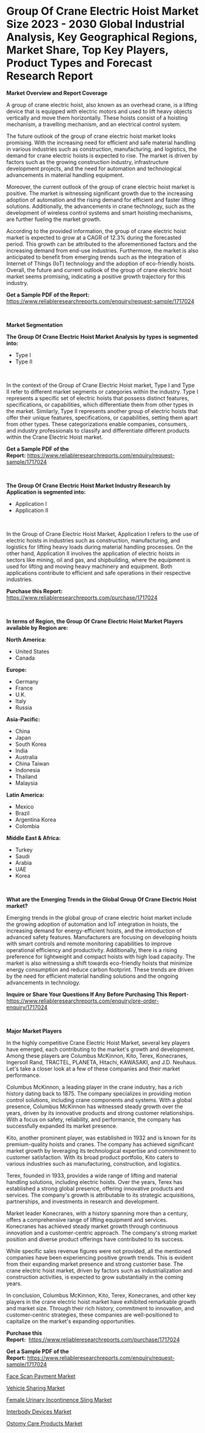 <p><h1>Group Of Crane Electric Hoist Market Size 2023 - 2030 Global Industrial Analysis, Key Geographical Regions, Market Share, Top Key Players, Product Types and Forecast Research Report</h1></p><p><strong>Market Overview and Report Coverage</strong></p>
<p><p>A group of crane electric hoist, also known as an overhead crane, is a lifting device that is equipped with electric motors and used to lift heavy objects vertically and move them horizontally. These hoists consist of a hoisting mechanism, a travelling mechanism, and an electrical control system.</p><p>The future outlook of the group of crane electric hoist market looks promising. With the increasing need for efficient and safe material handling in various industries such as construction, manufacturing, and logistics, the demand for crane electric hoists is expected to rise. The market is driven by factors such as the growing construction industry, infrastructure development projects, and the need for automation and technological advancements in material handling equipment.</p><p>Moreover, the current outlook of the group of crane electric hoist market is positive. The market is witnessing significant growth due to the increasing adoption of automation and the rising demand for efficient and faster lifting solutions. Additionally, the advancements in crane technology, such as the development of wireless control systems and smart hoisting mechanisms, are further fueling the market growth.</p><p>According to the provided information, the group of crane electric hoist market is expected to grow at a CAGR of 12.3% during the forecasted period. This growth can be attributed to the aforementioned factors and the increasing demand from end-use industries. Furthermore, the market is also anticipated to benefit from emerging trends such as the integration of Internet of Things (IoT) technology and the adoption of eco-friendly hoists. Overall, the future and current outlook of the group of crane electric hoist market seems promising, indicating a positive growth trajectory for this industry.</p></p>
<p><strong>Get a Sample PDF of the Report:</strong> <a href="https://www.reliableresearchreports.com/enquiry/request-sample/1717024">https://www.reliableresearchreports.com/enquiry/request-sample/1717024</a></p>
<p>&nbsp;</p>
<p><strong>Market Segmentation</strong></p>
<p><strong>The Group Of Crane Electric Hoist Market Analysis by types is segmented into:</strong></p>
<p><ul><li>Type I</li><li>Type II</li></ul></p>
<p>&nbsp;</p>
<p><p>In the context of the Group of Crane Electric Hoist market, Type I and Type II refer to different market segments or categories within the industry. Type I represents a specific set of electric hoists that possess distinct features, specifications, or capabilities, which differentiate them from other types in the market. Similarly, Type II represents another group of electric hoists that offer their unique features, specifications, or capabilities, setting them apart from other types. These categorizations enable companies, consumers, and industry professionals to classify and differentiate different products within the Crane Electric Hoist market.</p></p>
<p><strong>Get a Sample PDF of the Report:</strong>&nbsp;<a href="https://www.reliableresearchreports.com/enquiry/request-sample/1717024">https://www.reliableresearchreports.com/enquiry/request-sample/1717024</a></p>
<p>&nbsp;</p>
<p><strong>The Group Of Crane Electric Hoist Market Industry Research by Application is segmented into:</strong></p>
<p><ul><li>Application I</li><li>Application II</li></ul></p>
<p>&nbsp;</p>
<p><p>In the Group of Crane Electric Hoist Market, Application I refers to the use of electric hoists in industries such as construction, manufacturing, and logistics for lifting heavy loads during material handling processes. On the other hand, Application II involves the application of electric hoists in sectors like mining, oil and gas, and shipbuilding, where the equipment is used for lifting and moving heavy machinery and equipment. Both applications contribute to efficient and safe operations in their respective industries.</p></p>
<p><strong>Purchase this Report:</strong>&nbsp; <a href="https://www.reliableresearchreports.com/purchase/1717024">https://www.reliableresearchreports.com/purchase/1717024</a></p>
<p>&nbsp;</p>
<p><strong>In terms of Region, the Group Of Crane Electric Hoist Market Players available by Region are:</strong></p>
<p>
    <p> <strong> North America: </strong>
        <ul>
            <li>United States</li>
            <li>Canada</li>
        </ul>
        </p> 
    <p> <strong> Europe: </strong>
        <ul>
            <li>Germany</li>
            <li>France</li>
            <li>U.K.</li>
            <li>Italy</li>
            <li>Russia</li>
        </ul>
        </p> 
    <p> <strong> Asia-Pacific: </strong>
        <ul>
            <li>China</li>
            <li>Japan</li>
            <li>South Korea</li>
            <li>India</li>
            <li>Australia</li>
            <li>China Taiwan</li>
            <li>Indonesia</li>
            <li>Thailand</li>
            <li>Malaysia</li>
        </ul>
        </p> 
    <p> <strong> Latin America: </strong>
        <ul>
            <li>Mexico</li>
            <li>Brazil</li>
            <li>Argentina Korea</li>
            <li>Colombia</li>
        </ul>
        </p> 
    <p> <strong> Middle East & Africa: </strong>
        <ul>
            <li>Turkey</li>
            <li>Saudi</li>
            <li>Arabia</li>
            <li>UAE</li>
            <li>Korea</li>
        </ul>
    </p>
    </p>
<p>&nbsp;</p>
<p><strong>What are the Emerging Trends in the Global Group Of Crane Electric Hoist market?</strong></p>
<p><p>Emerging trends in the global group of crane electric hoist market include the growing adoption of automation and IoT integration in hoists, the increasing demand for energy-efficient hoists, and the introduction of advanced safety features. Manufacturers are focusing on developing hoists with smart controls and remote monitoring capabilities to improve operational efficiency and productivity. Additionally, there is a rising preference for lightweight and compact hoists with high load capacity. The market is also witnessing a shift towards eco-friendly hoists that minimize energy consumption and reduce carbon footprint. These trends are driven by the need for efficient material handling solutions and the ongoing advancements in technology.</p></p>
<p><strong>Inquire or Share Your Questions If Any Before Purchasing This Report</strong>- <a href="https://www.reliableresearchreports.com/enquiry/pre-order-enquiry/1717024">https://www.reliableresearchreports.com/enquiry/pre-order-enquiry/1717024</a></p>
<p>&nbsp;</p>
<p><strong>Major Market Players</strong></p>
<p><p>In the highly competitive Crane Electric Hoist Market, several key players have emerged, each contributing to the market's growth and development. Among these players are Columbus McKinnon, Kito, Terex, Konecranes, Ingersoll Rand, TRACTEL, PLANETA, Hitachi, KAWASAKI, and J.D. Neuhaus. Let's take a closer look at a few of these companies and their market performance.</p><p>Columbus McKinnon, a leading player in the crane industry, has a rich history dating back to 1875. The company specializes in providing motion control solutions, including crane components and systems. With a global presence, Columbus McKinnon has witnessed steady growth over the years, driven by its innovative products and strong customer relationships. With a focus on safety, reliability, and performance, the company has successfully expanded its market presence.</p><p>Kito, another prominent player, was established in 1932 and is known for its premium-quality hoists and cranes. The company has achieved significant market growth by leveraging its technological expertise and commitment to customer satisfaction. With its broad product portfolio, Kito caters to various industries such as manufacturing, construction, and logistics.</p><p>Terex, founded in 1933, provides a wide range of lifting and material handling solutions, including electric hoists. Over the years, Terex has established a strong global presence, offering innovative products and services. The company's growth is attributable to its strategic acquisitions, partnerships, and investments in research and development.</p><p>Market leader Konecranes, with a history spanning more than a century, offers a comprehensive range of lifting equipment and services. Konecranes has achieved steady market growth through continuous innovation and a customer-centric approach. The company's strong market position and diverse product offerings have contributed to its success.</p><p>While specific sales revenue figures were not provided, all the mentioned companies have been experiencing positive growth trends. This is evident from their expanding market presence and strong customer base. The crane electric hoist market, driven by factors such as industrialization and construction activities, is expected to grow substantially in the coming years.</p><p>In conclusion, Columbus McKinnon, Kito, Terex, Konecranes, and other key players in the crane electric hoist market have exhibited remarkable growth and market size. Through their rich history, commitment to innovation, and customer-centric strategies, these companies are well-positioned to capitalize on the market's expanding opportunities.</p></p>
<p><strong>Purchase this Report:</strong>&nbsp;&nbsp;<a href="https://www.reliableresearchreports.com/purchase/1717024">https://www.reliableresearchreports.com/purchase/1717024</a></p>
<p></p>
<p><strong>Get a Sample PDF of the Report:</strong>&nbsp;<a href="https://www.reliableresearchreports.com/enquiry/request-sample/1717024">https://www.reliableresearchreports.com/enquiry/request-sample/1717024</a></p>
<p><p><a href="https://medium.com/@soap.equip.win/face-scan-payment-market-analysis-and-sze-forecasted-for-period-from-2023-to-2030-d698fb4da330">Face Scan Payment Market</a></p><p><a href="https://medium.com/@fifth.dress.cause/analyzing-vehicle-sharing-market-global-industry-perspective-and-forecast-2023-to-2030-521f1895674b">Vehicle Sharing Market</a></p><p><a href="https://github.com/melchekhinf/Market-Research-Report-List-1/blob/main/female-urinary-incontinence-sling-market.md">Female Urinary Incontinence Sling Market</a></p><p><a href="https://www.linkedin.com/pulse/decoding-interbody-devices-market-deep-dive-latest-trends-przrf/">Interbody Devices Market</a></p><p><a href="https://github.com/sndrkn/Market-Research-Report-List-1/blob/main/ostomy-care-products-market.md">Ostomy Care Products Market</a></p></p>